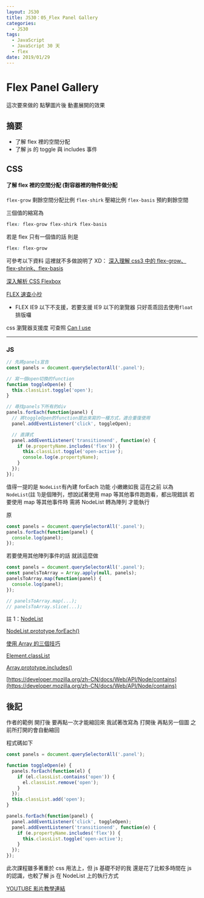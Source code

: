 ```yaml
---
layout: JS30
title: JS30：05_Flex Panel Gallery
categories:
  - JS30
tags:
  - JavaScript
  - JavaScript 30 天
  - flex
date: 2019/01/29
---
```


# Flex Panel Gallery

這次要來做的 點擊圖片後 動畫展開的效果

## 摘要

- 了解 flex 裡的空間分配
- 了解 js 的 toggle 與 includes 事件

## CSS

#### 了解 flex 裡的空間分配 (對容器裡的物件做分配

`flex-grow` 剩餘空間分配比例
`flex-shirk` 壓縮比例
`flex-basis` 預約剩餘空間

三個值的縮寫為

```css
flex: flex-grow flex-shirk flex-basis
```

若是 flex 只有一個值的話 則是

```css
flex: flex-grow
```

可參考以下資料 這裡就不多做說明了 XD：
[深入理解 css3 中的 flex-grow、flex-shrink、flex-basis](http://zhoon.github.io/css3/2014/08/23/flex.html)

[深入解析 CSS Flexbox](https://www.oxxostudio.tw/articles/201501/css-flexbox.html)

[FLEX 速查小抄](https://darekkay.com/dev/flexbox-cheatsheet.html)

- FLEX IE9 以下不支援，若要支援 IE9 以下的瀏覽器 只好乖乖回去使用`float`排版囉

css 瀏覽器支援度 可查照 [Can I use](https://caniuse.com/)

---

### JS

```javascript
// 先將panels宣告
const panels = document.querySelectorAll('.panel');

// 寫一個open切換的function
function toggleOpen(e) {
  this.classList.toggle('open');
}

// 尋找panels下所有的div
panels.forEach(function(panel) {
  // 將toggleOpen的function提出來寫的一種方式，適合重復使用
  panel.addEventListener('click', toggleOpen);

  // 直譯式
  panel.addEventListener('transitionend', function(e) {
    if (e.propertyName.includes('flex')) {
      this.classList.toggle('open-active');
      console.log(e.propertyName);
    }
  });
});
```

值得一提的是 `NodeList`有內建 forEach 功能
小嫩嫩如我 這在之前 以為 `NodeList`(註 1)是個陣列，想說試著使用 map 等其他事件跑跑看，都出現錯誤
若要使用 map 等其他事件時 需將 NodeList 轉為陣列 才能執行

原

```javascript
const panels = document.querySelectorAll('.panel');
panels.forEach(function(panel) {
  console.log(panel);
});
```

若要使用其他陣列事件的話 就該這麼做

```javascript
const panels = document.querySelectorAll('.panel');
const panelsToArray = Array.apply(null, panels);
panelsToArray.map(function(panel) {
  console.log(panel);
});

// panelsToArray.map(...);
// panelsToArray.slice(...);
```

註 1：[NodeList](https://developer.mozilla.org/zh-TW/docs/Web/API/NodeList)

[NodeList.prototype.forEach()](https://developer.mozilla.org/en-US/docs/Web/API/NodeList/forEach)

[使用 Array 的三個技巧](http://www.jstips.co/zh_tw/javascript/3-array-hacks/)

[Element.classList](https://developer.mozilla.org/zh-TW/docs/Web/API/Element/classList)

[Array.prototype.includes()](https://developer.mozilla.org/zh-TW/docs/Web/JavaScript/Reference/Global_Objects/Array/includes)

[https://developer.mozilla.org/zh-CN/docs/Web/API/Node/contains](https://developer.mozilla.org/zh-CN/docs/Web/API/Node/contains)

## 後記

作者的範例 開打後 要再點一次才能縮回來
我試著改寫為 打開後 再點另一個圖 之前所打開的會自動縮回

程式碼如下

```javascript
const panels = document.querySelectorAll('.panel');

function toggleOpen(e) {
  panels.forEach(function(el) {
    if (el.classList.contains('open')) {
      el.classList.remove('open');
    }
  });
  this.classList.add('open');
}

panels.forEach(function(panel) {
  panel.addEventListener('click', toggleOpen);
  panel.addEventListener('transitionend', function(e) {
    if (e.propertyName.includes('flex')) {
      this.classList.toggle('open-active');
    }
  });
});
```

此次課程雖多著重於 css 用法上，但 js 基礎不好的我 還是花了比較多時間在 js 的認識，也較了解 js 在 NodeList 上的執行方式

[YOUTUBE 影片教學連結](https://www.youtube.com/watch?v=9eif30i26jg)
